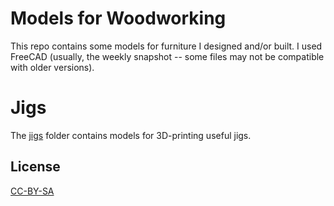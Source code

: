 # Models for Woodworking

This repo contains some models for furniture I designed and/or built. I used FreeCAD (usually, the weekly snapshot -- some files may not be compatible with older versions).

# Jigs

The [jigs](jigs/) folder contains models for 3D-printing useful jigs.


## License

[CC-BY-SA](https://creativecommons.org/licenses/by-sa/4.0/)
